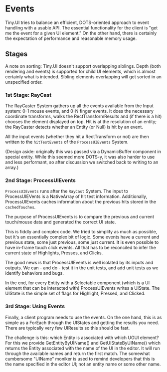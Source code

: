 # Events

Tiny.UI tries to balance an efficient, DOTS-oriented approach to event handling 
with a usable API. The essential functionality for the client is "get me
the event for a given UI element." On the other hand, there is certainly the
expectation of performance and reasonable memory usage.

## Stages

A note on sorting: Tiny.UI doesn't support overlapping siblings. Depth (both 
rendering and events) is supported for child UI elements, which is almost 
certainly what is intended. Sibling elements overlapping will get sorted in an 
unspecified order.

### 1st Stage: RayCast
The RayCaster System gathers up all the events available from the Input system: 
0-1 mouse events, and 0-N finger events. It does the necessary coordinate 
transforms, walks the RectTransformResults and (if there is a hit) chooses the 
element displayed on top. Hit is at the resolution of an entity; 
the RayCaster detects whether an Entity (or Null) is hit by an event.

All the input events (whether they hit a RectTransform or not) are then 
written to the `hitTestEvents` of the `ProcessUIEvents` System.

(Design aside: originally this was passed via a DynamicBuffer component in
special entity. While this seemed more DOTS-y, it was also harder to use
and less performant, so after discussion we switched back to writing to an
array.)

### 2nd Stage: ProcessUIEvents
`ProcessUIEvents` runs after the `RayCast` System. The input to ProcessUIEVents
is a NativeArray of hit test information. Additionally, ProcessUIEvents caches 
information about the previous hits stored in the `cachedTouches`.

The purpose of ProcessUIEvents is to compare the previous and current 
touch/mouse data and generated the correct UI state.

This is fiddly and complex code. We tried to simplify as much as possible, 
but it's an essentially complex bit of logic. Some events have a current and 
previous state, some just previous, some just current. It is even possible to
have in-frame touch click events. All that has to be reconciled to infer 
the current state of Highlights, Presses, and Clicks.

The good news is that ProcessUIEvents is well isolated by its inputs and 
outputs. We can - and do - test it in the unit tests, and add unit tests as 
we identify behaviors and bugs.

In the end, for every Entity with a Selectable component (which is a UI 
element that can be interacted with) ProcessUIEvents writes a UIState. 
The UIState is the simple set of flags for Highlight, Pressed, and Clicked.

### 3rd Stage: Using Events
Finally, a client program needs to use the events. On the one hand, this is as
simple as a ForEach through the UIStates and getting the results you need. 
There are typically very few UIResults so this should be fast.

The challenge is this: which Entity is associated with which UGUI element? 
For this we provide GetEntityByUIName() and GetUIStateByUIName()
which returns the Entity associated with the name of the UI in the editor. 
It will run through the available names and return the first match. The
somewhat cumbersome "UIName" moniker is used to remind developers that this is
the name specified in the editor UI; not an entity name or some other name.
